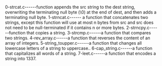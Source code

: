 0-strcat.c------function appends the src string to the dest string, overwriting the terminating null byte (\0) at the end of dest, and then adds a terminating null byte.   1-strncat.c------ a function that concatenates two strings, except this function will use at most n bytes from src and src does not need to be null-terminated if it contains n or more bytes.   2-strncpy.c------function that copies a string.   3-strcmp.c------a function that compares two strings.   4-rev_array.c------a function that reverses the content of an array of integers.   5-string_toupper.c------a function that changes all lowercase letters of a string to uppercase..   6-cap_string.c------a function that capitalizes all words of a string.   7-leet.c------a function that encodes a string into 1337.  
